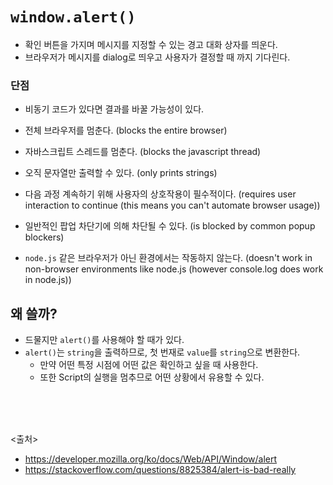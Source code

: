 # `window.alert()`

- 확인 버튼을 가지며 메시지를 지정할 수 있는 경고 대화 상자를 띄운다.
- 브라우저가 메시지를 dialog로 띄우고 사용자가 결정할 때 까지 기다린다.
  <br>

### 단점

- 비동기 코드가 있다면 결과를 바꿀 가능성이 있다.
- 전체 브라우저를 멈춘다. (blocks the entire browser)
- 자바스크립트 스레드를 멈춘다. (blocks the javascript thread)
- 오직 문자열만 출력할 수 있다. (only prints strings)
  
- 다음 과정 계속하기 위해 사용자의 상호작용이 필수적이다. 
  (requires user interaction to continue (this means you can't automate browser usage))
- 일반적인 팝업 차단기에 의해 차단될 수 있다. (is blocked by common popup blockers)
- `node.js` 같은 브라우저가 아닌 환경에서는 작동하지 않는다. 
  (doesn't work in non-browser environments like node.js (however console.log does work in node.js))

## 왜 쓸까?
- 드물지만 `alert()`를 사용해야 할 때가 있다.
- `alert()`는 `string`을 출력하므로, 첫 번재로 `value`를 `string`으로 변환한다.
  - 만약 어떤 특정 시점에 어떤 값은 확인하고 싶을 때 사용한다.
  - 또한 Script의 실행을 멈추므로 어떤 상황에서 유용할 수 있다.

<br/>
<br/>
<br/>

<출처>

- https://developer.mozilla.org/ko/docs/Web/API/Window/alert
- https://stackoverflow.com/questions/8825384/alert-is-bad-really